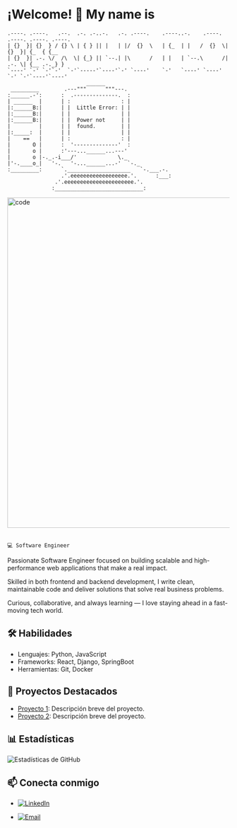 <!--
**braulio-flores/braulio-flores** is a ✨ _special_ ✨ repository because its `README.md` (this file) appears on your GitHub profile.

Here are some ideas to get you started:

- 🔭 I’m currently working on ...
- 🌱 I’m currently learning ...
- 👯 I’m looking to collaborate on ...
- 🤔 I’m looking for help with ...
- 💬 Ask me about ...
- 📫 How to reach me: ...
- 😄 Pronouns: ...
- ⚡ Fun fact: ...
-->


# ¡Welcome! 👋 My name is 

```
.----. .----.   .--.  .-. .-..-.   .-. .----.    .----..-.    .----. .----. .----. .----.    
| {}  }| {}  } / {} \ | { } || |   | |/  {}  \   | {_  | |   /  {}  \| {}  }| {_  { {__  
| {}  }| .-. \/  /\  \| {_} || `--.| |\      /   | |   | `--.\      /| .-. \| {__ .-._} }
`----' `-' `-'`-'  `-'`-----'`----'`-' `----'    `-'   `----' `----' `-' `-'`----'`----'
                         ______                     
 _________        .---"""      """---.              
:______.-':      :  .--------------.  :             
| ______  |      | :                : |             
|:______B:|      | |  Little Error: | |             
|:______B:|      | |                | |             
|:______B:|      | |  Power not     | |             
|         |      | |  found.        | |             
|:_____:  |      | |                | |             
|    ==   |      | :                : |             
|       O |      :  '--------------'  :             
|       o |      :'---...______...---'              
|       o |-._.-i___/'             \._              
|'-.____o_|   '-.   '-...______...-'  `-._          
:_________:      `.____________________   `-.___.-. 
                 .'.eeeeeeeeeeeeeeeeee.'.      :___:
               .'.eeeeeeeeeeeeeeeeeeeeee.'.         
              :____________________________:
```

<img width="1001" height="747" alt="code" src="https://github.com/user-attachments/assets/e3847ffe-81fc-4d68-b85f-1547704abe3e" />

<br>
<br>

                                                           
`💻 Software Engineer`

Passionate Software Engineer focused on building scalable and high-performance web applications that make a real impact.

Skilled in both frontend and backend development, I write clean, maintainable code and deliver solutions that solve real business problems.

Curious, collaborative, and always learning — I love staying ahead in a fast-moving tech world.


## 🛠️ Habilidades

- Lenguajes: Python, JavaScript
- Frameworks: React, Django, SpringBoot
- Herramientas: Git, Docker

## 🚀 Proyectos Destacados

- [Proyecto 1](enlace): Descripción breve del proyecto.
- [Proyecto 2](enlace): Descripción breve del proyecto.

## 📊 Estadísticas

![Estadísticas de GitHub](enlace-a-imagen)

## 📫 Conecta conmigo

- [![LinkedIn](https://img.shields.io/badge/LinkedIn-Profile-blue?logo=linkedin&logoColor=white)](https://www.linkedin.com/in/braulio-emmanuel-flores-l%C3%B3pez-74a25b200/)

- [![Email](https://img.shields.io/badge/Email-Contact-red?logo=gmail&logoColor=white)](mailto:tu-email@dominio.com)

